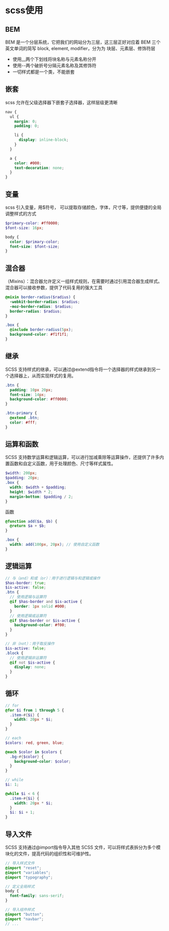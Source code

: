 # scss使用

## BEM

BEM 是一个分层系统，它把我们的网站分为三层，这三层正好对应着 BEM 三个英文单词的简写 block, element, modifier，分为为 块层、元素层、修饰符层

*  使用__两个下划线将块名称与元素名称分开
*  使用--两个破折号分隔元素名称及其修饰符
*  一切样式都是一个类，不能嵌套

## 嵌套

scss 允许在父级选择器下嵌套子选择器，这样层级更清晰

```scss
nav {
  ul {
    margin: 0;
    padding: 0;

    li {
      display: inline-block;
    }
  }

  a {
    color: #000;
    text-decoration: none;
  }
}
```

## 变量

scss 引入变量，用$符号， 可以提取存储颜色，字体，尺寸等，提供便捷的全局调整样式的方式

```scss
$primary-color: #ff0000;
$font-size: 16px;

body {
  color: $primary-color;
  font-size: $font-size;
}
```

## 混合器

（Mixins）：混合器允许定义一组样式规则，在需要时通过引用混合器生成样式。混合器可以接收参数，提供了代码复用的强大工具

```scss
@mixin border-radius($radius) {
  -webkit-border-radius: $radius;
  -moz-border-radius: $radius;
  border-radius: $radius;
}

.box {
  @include border-radius(5px);
  background-color: #f1f1f1;
}
```

## 继承

SCSS 支持样式的继承，可以通过@extend指令将一个选择器的样式继承到另一个选择器上，从而实现样式的复用。

```scss
.btn {
  padding: 10px 20px;
  font-size: 14px;
  background-color: #ff0000;
}

.btn-primary {
  @extend .btn;
  color: #fff;
}
```

## 运算和函数

SCSS 支持数学运算和逻辑运算，可以进行加减乘除等运算操作，还提供了许多内置函数和自定义函数，用于处理颜色、尺寸等样式属性。

```scss
$width: 200px;
$padding: 20px;
.box {
  width: $width + $padding;
  height: $width * 2;
  margin-bottom: $padding / 2;
}
```

函数

```scss
@function add($a, $b) {
  @return $a + $b;
}

.box {
  width: add(100px, 20px); // 使用自定义函数
}
```

## 逻辑运算

```scss
// 与（and）和或（or）：用于进行逻辑与和逻辑或操作
$has-border: true;
$is-active: false;
.btn {
  // 使用逻辑与运算符
  @if $has-border and $is-active {
    border: 1px solid #000;
  }
  // 使用逻辑或运算符
  @if $has-border or $is-active {
    background-color: #f00;
  }
}

// 非（not）：用于取反操作
$is-active: false;
.block {
  // 使用逻辑非运算符
  @if not $is-active {
    display: none;
  }
}

```

## 循环

```scss
// for
@for $i from 1 through 5 {
  .item-#{$i} {
    width: 20px * $i;
  }
}

// each
$colors: red, green, blue;

@each $color in $colors {
  .bg-#{$color} {
    background-color: $color;
  }
}

// while
$i: 1;

@while $i < 6 {
  .item-#{$i} {
    width: 20px * $i;
  }
  $i: $i + 1;
}
```

## 导入文件

SCSS 支持通过@import指令导入其他 SCSS 文件，可以将样式表拆分为多个模块化的文件，提高代码的组织性和可维护性。

```scss
// 导入样式文件
@import "reset";
@import "variables";
@import "typography";

// 定义全局样式
body {
  font-family: sans-serif;
}

// 导入组件样式
@import "button";
@import "navbar";
// ...
```

